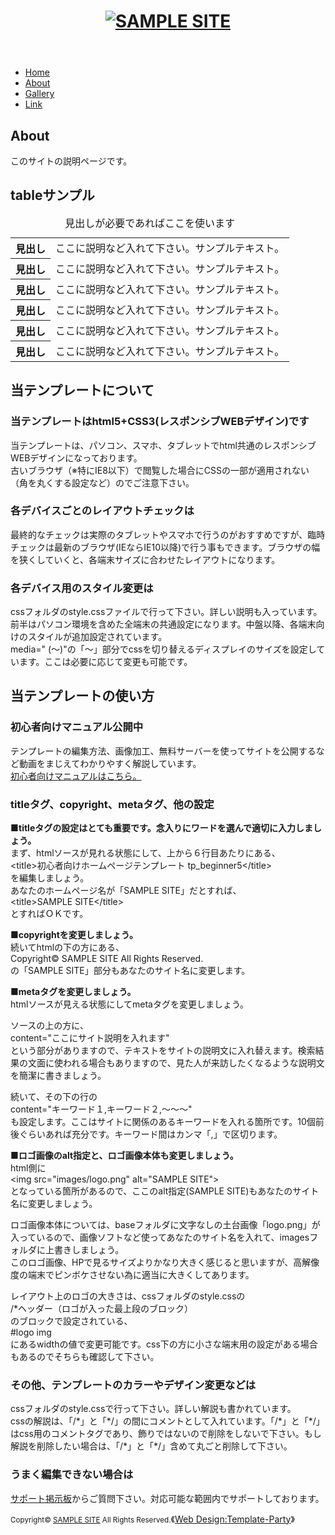 <meta charset="UTF-8">

<meta http-equiv="X-UA-Compatible" content="IE=edge">

<title>初心者向けホームページテンプレート tp_beginner5</title>

<meta name="viewport" content="width=device-width, initial-scale=1">

<meta name="description" content="ここにサイト説明を入れます">

<meta name="keywords" content="キーワード１,キーワード２,キーワード３,キーワード４,キーワード５">

<link rel="stylesheet" href="css/style.css">

<!--[if lt IE 9]>
<script src="https://oss.maxcdn.com/html5shiv/3.7.2/html5shiv.min.js"></script>
<script src="https://oss.maxcdn.com/respond/1.4.2/respond.min.js"></script>
<![endif]-->

<div id="container"><header><h1 id="logo"><a href="index.html"><img src="images/logo.png" alt="SAMPLE SITE"></a></h1></header><nav id="menubar"><ul><li><a href="index.html">Home</a></li><li><a href="about.html">About</a></li><li><a href="gallery.html">Gallery</a></li><li><a href="link.html">Link</a></li></ul></nav><div id="contents"><section><h2>About</h2><p>このサイトの説明ページです。</p><h2>tableサンプル</h2><table class="ta1"><caption>見出しが必要であればここを使います</caption><tbody><tr><th>見出し</th><td>ここに説明など入れて下さい。サンプルテキスト。</td></tr><tr><th>見出し</th><td>ここに説明など入れて下さい。サンプルテキスト。</td></tr><tr><th>見出し</th><td>ここに説明など入れて下さい。サンプルテキスト。</td></tr><tr><th>見出し</th><td>ここに説明など入れて下さい。サンプルテキスト。</td></tr><tr><th>見出し</th><td>ここに説明など入れて下さい。サンプルテキスト。</td></tr><tr><th>見出し</th><td>ここに説明など入れて下さい。サンプルテキスト。</td></tr></tbody></table></section><section id="about"><h2>当テンプレートについて</h2><h3>当テンプレートはhtml5+CSS3(レスポンシブWEBデザイン)です</h3><p>当テンプレートは、パソコン、スマホ、タブレットでhtml共通のレスポンシブWEBデザインになっております。<br> 古いブラウザ（※特にIE8以下）で閲覧した場合にCSSの一部が適用されない（角を丸くする設定など）のでご注意下さい。</p><h3>各デバイスごとのレイアウトチェックは</h3><p>最終的なチェックは実際のタブレットやスマホで行うのがおすすめですが、臨時チェックは最新のブラウザ(IEならIE10以降)で行う事もできます。ブラウザの幅を狭くしていくと、各端末サイズに合わせたレイアウトになります。</p><h3>各デバイス用のスタイル変更は</h3><p>cssフォルダのstyle.cssファイルで行って下さい。詳しい説明も入っています。<br> 前半はパソコン環境を含めた全端末の共通設定になります。中盤以降、各端末向けのスタイルが追加設定されています。<br> media=" (～)"の「～」部分でcssを切り替えるディスプレイのサイズを設定しています。ここは必要に応じて変更も可能です。</p></section><section><h2>当テンプレートの使い方</h2><h3>初心者向けマニュアル公開中</h3><p>テンプレートの編集方法、画像加工、無料サーバーを使ってサイトを公開するなど動画をまじえてわかりやすく解説しています。<br><a href="https://template-party.com/tips/index_beginner.html" target="_blank">初心者向けマニュアルはこちら。</a></p><h3>titleタグ、copyright、metaタグ、他の設定</h3><p><strong class="color1">■titleタグの設定はとても重要です。念入りにワードを選んで適切に入力しましょう。</strong><br> まず、htmlソースが見れる状態にして、上から６行目あたりにある、<br><span class="look">&lt;title&gt;初心者向けホームページテンプレート tp_beginner5&lt;/title&gt;</span><br> を編集しましょう。<br> あなたのホームページ名が「SAMPLE SITE」だとすれば、<br><span class="look">&lt;title&gt;SAMPLE SITE&lt;/title&gt;</span><br> とすればＯＫです。</p><p><strong class="color1">■copyrightを変更しましょう。</strong><br> 続いてhtmlの下の方にある、<br><span class="look">Copyright© SAMPLE SITE All Rights Reserved.</span><br> の「SAMPLE SITE」部分もあなたのサイト名に変更します。</p><p><strong class="color1">■metaタグを変更しましょう。</strong><br> htmlソースが見える状態にしてmetaタグを変更しましょう。</p><p>ソースの上の方に、<br><span class="look">content="ここにサイト説明を入れます"</span><br> という部分がありますので、テキストをサイトの説明文に入れ替えます。検索結果の文面に使われる場合もありますので、見た人が来訪したくなるような説明文を簡潔に書きましょう。</p><p>続いて、その下の行の<br><span class="look">content="キーワード１,キーワード２,～～～"</span><br> も設定します。ここはサイトに関係のあるキーワードを入れる箇所です。10個前後ぐらいあれば充分です。キーワード間はカンマ「,」で区切ります。</p><p><strong class="color1">■ロゴ画像のalt指定と、ロゴ画像本体も変更しましょう。</strong><br> html側に<br><span class="look">&lt;img src="images/logo.png" alt="SAMPLE SITE"&gt;</span><br> となっている箇所があるので、ここのalt指定(SAMPLE SITE)もあなたのサイト名に変更しましょう。</p><p>ロゴ画像本体については、baseフォルダに文字なしの土台画像「logo.png」が入っているので、画像ソフトなど使ってあなたのサイト名を入れて、imagesフォルダに上書きしましょう。<br> このロゴ画像、HPで見るサイズよりかなり大きく感じると思いますが、高解像度の端末でピンボケさせない為に適当に大きくしてあります。</p><p>レイアウト上のロゴの大きさは、cssフォルダのstyle.cssの<br><spna class="color1">/*ヘッダー（ロゴが入った最上段のブロック）</spna><br> のブロックで設定されている、<br><span class="color1">#logo img</span><br> にあるwidthの値で変更可能です。css下の方に小さな端末用の設定がある場合もあるのでそちらも確認して下さい。</p><h3>その他、テンプレートのカラーやデザイン変更などは</h3><p>cssフォルダのstyle.cssで行って下さい。詳しい解説も書かれています。<br> cssの解説は、「<span class="color1">/*</span>」と「<span class="color1">*/</span>」の間にコメントとして入れています。「<span class="color1">/*</span>」と「<span class="color1">*/</span>」はcss用のコメントタグであり、飾りではないので削除をしないで下さい。もし解説を削除したい場合は、「<span class="color1">/*</span>」と「<span class="color1">*/</span>」含めて丸ごと削除して下さい。</p><h3>うまく編集できない場合は</h3><p><a href="https://template-party.com/bbs/">サポート掲示板</a>からご質問下さい。対応可能な範囲内でサポートしております。</p></section></div><!--/contents--><footer><small>Copyright© <a href="index.html">SAMPLE SITE</a> All Rights Reserved.</small><span class="pr">《<a href="https://template-party.com/" target="_blank">Web Design:Template-Party</a>》</span></footer></div>

<!--/container-->

